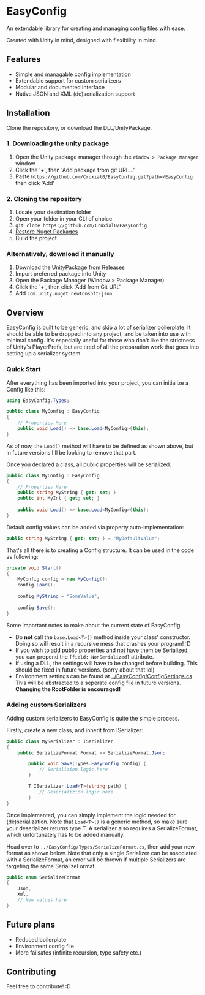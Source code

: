 # EasyConfig
An extendable library for creating and managing config files with ease.

Created with Unity in mind, designed with flexibility in mind.

## Features
* Simple and managable config implementation
* Extendable support for custom serializers
* Modular and documented interface
* Native JSON and XML (de)serialization support

## Installation
Clone the repository, or download the DLL/UnityPackage.

### 1. Downloading the unity package
1. Open the Unity package manager through the `Window > Package Manager` window
2. Click the '+', then 'Add package from git URL...'
3. Paste `https://github.com/Cruxial0/EasyConfig.git?path=/EasyConfig` then click 'Add'

### 2. Cloning the repository
1. Locate your destination folder
2. Open your folder in your CLI of choice
3. `git clone https://github.com/Cruxial0/EasyConfig`
4. [Restore Nuget Packages]
5. Build the project

### Alternatively, download it manually
1. Download the UnityPackage from [Releases]
2. Import preferred package into Unity
3. Open the Package Manager (Window > Package Manager)
4. Click the '+', then click 'Add from Git URL'
5. Add `com.unity.nuget.newtonsoft-json`

## Overview
EasyConfig is built to be generic, and skip a lot of serializer boilerplate. It should be able to be dropped into any project, and be taken into use with minimal config. It's especially useful for those who don't like the strictness of Unity's PlayerPrefs, but are tired of all the preparation work that goes into setting up a serializer system.

### Quick Start
After everything has been imported into your project, you can initialize a Config like this:
```csharp
using EasyConfig.Types;

public class MyConfig : EasyConfig
{
    // Properties Here
    public void Load() => base.Load<MyConfig>(this);
}
```
As of now, the `Load()` method will have to be defined as shown above, but in future versions I'll be looking to remove that part.

Once you declared a class, all public properties will be serialized.
```csharp
public class MyConfig : EasyConfig
{
    // Properties Here
    public string MyString { get; set; }
    public int MyInt { get; set; }
    
    public void Load() => base.Load<MyConfig>(this);
}
```
Default config values can be added via property auto-implementation:
```csharp
public string MyString { get; set; } = "MyDefaultValue";
```
That's all there is to creating a Config structure. It can be used in the code as following:
```csharp
private void Start()
{
    MyConfig config = new MyConfig();
    config.Load();
    
    config.MyString = "SomeValue";
    
    config.Save();
}
```

Some important notes to make about the current state of EasyConfig. 
* Do **not** call the `base.Load<T>()` method inside your class' constructor. Doing so will result in a recursive mess that crashes your program! :D
* If you wish to add public properties and not have them be Serialized, you can prepend the `[field: NonSerialized]` attribute.
* If using a DLL, the settings will have to be changed before building. This should be fixed in future versions. (sorry about that lol)
* Environment settings can be found at [../EasyConfig/ConfigSettings.cs]. This will be abstracted to a seperate config file in future versions. **Changing the RootFolder is encouraged!**

### Adding custom Serializers
Adding custom serializers to EasyConfig is quite the simple process.

Firstly, create a new class, and inherit from ISerializer:
```csharp
public class MySerializer : ISerializer
{
    public SerializeFormat Format => SerializeFormat.Json;

        public void Save(Types.EasyConfig config) {
            // Serializion logic here
        }

        T ISerializer.Load<T>(string path) {
            // Deserializion logic here
        }
}
```
Once implemented, you can simply implement the logic needed for (de)serialization. Note that `Load<T>()` is a generic method, so make sure your deserializer returns type T. A serializer also requires a SerializeFormat, which unfortunately has to be added manually.

Head over to `../EasyConfig/Types/SerializeFormat.cs`, then add your new format as shown below. Note that only a single Serializer can be associated with a SerializeFormat, an error will be thrown if multiple Serializers are targeting the same SerializeFormat.
```csharp
public enum SerializeFormat 
{
    Json,
    Xml,
    // New values here
}
```

## Future plans
* Reduced boilerplate
* Environment config file
* More failsafes (infinite recursion, type safety etc.)

## Contributing
Feel free to contribute! :D

[Restore Nuget Packages]: https://learn.microsoft.com/en-us/nuget/consume-packages/package-restore
[Releases]: https://github.com/Cruxial0/EasyConfig/releases
[../EasyConfig/ConfigSettings.cs]: https://github.com/Cruxial0/EasyConfig/blob/main/EasyConfig/ConfigSettings.cs
